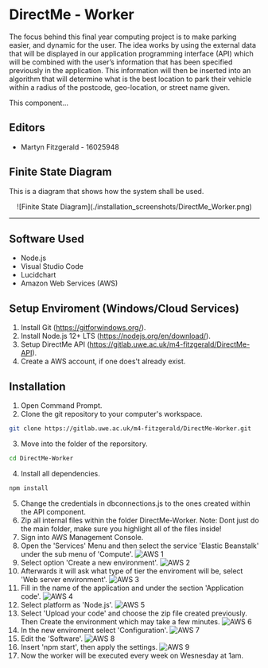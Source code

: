 # DirectMe - Worker

The focus behind this final year computing project is to make parking easier, and dynamic for the user. The idea works by using the external data that will be displayed in our application programming interface (API) which will be combined with the user’s information that has been specified previously in the application. This information will then be inserted into an algorithm that will determine what is the best location to park their vehicle within a radius of the postcode, geo-location, or street name given.

This component...

## Editors
* Martyn Fitzgerald - 16025948

## Finite State Diagram

This is a diagram that shows how the system shall be used.

<div align="center">
![Finite State Diagram](./installation_screenshots/DirectMe_Worker.png)
</div>

<hr>

## Software Used

* Node.js
* Visual Studio Code
* Lucidchart
* Amazon Web Services (AWS)

## Setup Enviroment (Windows/Cloud Services)

1. Install Git (https://gitforwindows.org/).
2. Install Node.js 12+ LTS (https://nodejs.org/en/download/).
3. Setup DirectMe API (https://gitlab.uwe.ac.uk/m4-fitzgerald/DirectMe-API).
4. Create a AWS account, if one does't already exist.

## Installation

1. Open Command Prompt.
2. Clone the git repository to your computer's workspace.
```bash
git clone https://gitlab.uwe.ac.uk/m4-fitzgerald/DirectMe-Worker.git
```
3. Move into the folder of the reporsitory.
```bash
cd DirectMe-Worker
```
4. Install all dependencies.
```bash
npm install
```
5. Change the credentials in dbconnections.js to the ones created within the API component.
6. Zip all internal files within the folder DirectMe-Worker. Note: Dont just do the main folder, make sure you highlight all of the files inside! 
7. Sign into AWS Management Console. 
8. Open the 'Services' Menu and then select the service 'Elastic Beanstalk' under the sub menu of 'Compute'.
![AWS 1](./installation_screenshots/aws1.png)
9. Select option 'Create a new environment'.
![AWS 2](./installation_screenshots/aws2.png)
10. Afterwards it will ask what type of tier the enviroment will be, select 'Web server environment'.
![AWS 3](./installation_screenshots/aws3.png)
11. Fill in the name of the application and under the section 'Application code'.
![AWS 4](./installation_screenshots/aws4.png)
12. Select platform as 'Node.js'.
![AWS 5](./installation_screenshots/aws5.png)
13. Select 'Upload your code' and choose the zip file created previously. Then Create the environment which may take a few minutes. 
![AWS 6](./installation_screenshots/aws6.png)
14. In the new enviroment select 'Configuration'.
![AWS 7](./installation_screenshots/aws7.png)
15. Edit the 'Software'.
![AWS 8](./installation_screenshots/aws8.png)
16. Insert 'npm start', then apply the settings.
![AWS 9](./installation_screenshots/aws9.png)
17. Now the worker will be executed every week on Wesnesday at 1am.
